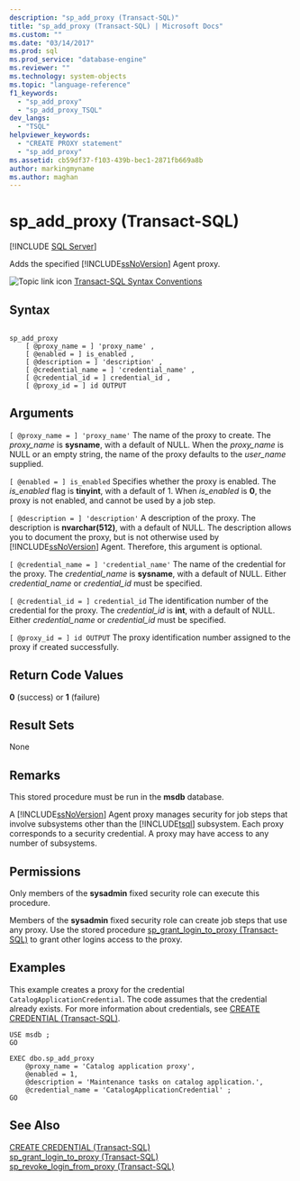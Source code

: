 ```yaml
---
description: "sp_add_proxy (Transact-SQL)"
title: "sp_add_proxy (Transact-SQL) | Microsoft Docs"
ms.custom: ""
ms.date: "03/14/2017"
ms.prod: sql
ms.prod_service: "database-engine"
ms.reviewer: ""
ms.technology: system-objects
ms.topic: "language-reference"
f1_keywords: 
  - "sp_add_proxy"
  - "sp_add_proxy_TSQL"
dev_langs: 
  - "TSQL"
helpviewer_keywords: 
  - "CREATE PROXY statement"
  - "sp_add_proxy"
ms.assetid: cb59df37-f103-439b-bec1-2871fb669a8b
author: markingmyname
ms.author: maghan
---
```

# sp_add_proxy (Transact-SQL)
[!INCLUDE [SQL Server](../../includes/applies-to-version/sqlserver.md)]

  Adds the specified [!INCLUDE[ssNoVersion](../../includes/ssnoversion-md.md)] Agent proxy.  
  
 ![Topic link icon](../../database-engine/configure-windows/media/topic-link.gif "Topic link icon") [Transact-SQL Syntax Conventions](../../t-sql/language-elements/transact-sql-syntax-conventions-transact-sql.md)  
  
## Syntax  
  
```  
  
sp_add_proxy  
    [ @proxy_name = ] 'proxy_name' ,  
    [ @enabled = ] is_enabled ,  
    [ @description = ] 'description' ,  
    [ @credential_name = ] 'credential_name' ,  
    [ @credential_id = ] credential_id ,  
    [ @proxy_id = ] id OUTPUT   
```  
  
## Arguments  
`[ @proxy_name = ] 'proxy_name'`
 The name of the proxy to create. The *proxy_name* is **sysname**, with a default of NULL. When the *proxy_name* is NULL or an empty string, the name of the proxy defaults to the *user_name* supplied.  
  
`[ @enabled = ] is_enabled`
 Specifies whether the proxy is enabled. The *is_enabled* flag is **tinyint**, with a default of 1. When *is_enabled* is **0**, the proxy is not enabled, and cannot be used by a job step.  
  
`[ @description = ] 'description'`
 A description of the proxy. The description is **nvarchar(512)**, with a default of NULL. The description allows you to document the proxy, but is not otherwise used by [!INCLUDE[ssNoVersion](../../includes/ssnoversion-md.md)] Agent. Therefore, this argument is optional.  
  
`[ @credential_name = ] 'credential_name'`
 The name of the credential for the proxy. The *credential_name* is **sysname**, with a default of NULL. Either *credential_name* or *credential_id* must be specified.  
  
`[ @credential_id = ] credential_id`
 The identification number of the credential for the proxy. The *credential_id* is **int**, with a default of NULL. Either *credential_name* or *credential_id* must be specified.  
  
`[ @proxy_id = ] id OUTPUT`
 The proxy identification number assigned to the proxy if created successfully.  
  
## Return Code Values  
 **0** (success) or **1** (failure)  
  
## Result Sets  
 None  
  
## Remarks  
 This stored procedure must be run in the **msdb** database.  
  
 A [!INCLUDE[ssNoVersion](../../includes/ssnoversion-md.md)] Agent proxy manages security for job steps that involve subsystems other than the [!INCLUDE[tsql](../../includes/tsql-md.md)] subsystem. Each proxy corresponds to a security credential. A proxy may have access to any number of subsystems.  
  
## Permissions  
 Only members of the **sysadmin** fixed security role can execute this procedure.  
  
 Members of the **sysadmin** fixed security role can create job steps that use any proxy. Use the stored procedure [sp_grant_login_to_proxy &#40;Transact-SQL&#41;](../../relational-databases/system-stored-procedures/sp-grant-login-to-proxy-transact-sql.md) to grant other logins access to the proxy.  
  
## Examples  
 This example creates a proxy for the credential `CatalogApplicationCredential`. The code assumes that the credential already exists. For more information about credentials, see [CREATE CREDENTIAL &#40;Transact-SQL&#41;](../../t-sql/statements/create-credential-transact-sql.md).  
  
```  
USE msdb ;  
GO  
  
EXEC dbo.sp_add_proxy  
    @proxy_name = 'Catalog application proxy',  
    @enabled = 1,  
    @description = 'Maintenance tasks on catalog application.',  
    @credential_name = 'CatalogApplicationCredential' ;  
GO  
```  
  
## See Also  
 [CREATE CREDENTIAL &#40;Transact-SQL&#41;](../../t-sql/statements/create-credential-transact-sql.md)   
 [sp_grant_login_to_proxy &#40;Transact-SQL&#41;](../../relational-databases/system-stored-procedures/sp-grant-login-to-proxy-transact-sql.md)   
 [sp_revoke_login_from_proxy &#40;Transact-SQL&#41;](../../relational-databases/system-stored-procedures/sp-revoke-login-from-proxy-transact-sql.md)  
  
  
